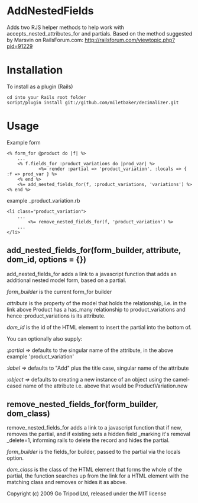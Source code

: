 AddNestedFields
===============

Adds two RJS helper methods to help work with accepts_nested_attributes_for and partials. Based on the method suggested by Marsvin on RailsForum.com: http://railsforum.com/viewtopic.php?pid=91229 

Installation
============

To install as a plugin (Rails)

	cd into your Rails root folder
	script/plugin install git://github.com/miletbaker/decimalizer.git
	
Usage
=====

Example form

	<% form_for @product do |f| %>
		...
		<% f.fields_for :product_variations do |prod_var| %>
				<%= render :partial => 'product_variation', :locals => { :f => prod_var } %>
		<% end %>
		<%= add_nested_fields_for(f, :product_variations, 'variations') %>
	<% end %>

example _product_variation.rb

	<li class="product_variation">
		...
			<%= remove_nested_fields_for(f, 'product_variation') %>
		...
	</li>

add_nested_fields_for(form_builder, attribute, dom_id, options = {})
--------------------------------------------------------------------
add_nested_fields_for adds a link to a javascript function that adds an additional nested model form, based on a partial.

*form_builder* is the current form_for builder

*attribute* is the property of the model that holds the relationship, i.e. in the link above Product has a has_many relationship to product_variations and hence :product_variations is its attribute.

*dom_id* is the id of the HTML element to insert the partial into the bottom of.

You can optionally also supply:

*:partial =>* defaults to the singular name of the attribute, in the above example 'product_variation'

*:label =>* defaults to "Add" plus the title case, singular name of the attribute

*:object =>* defaults to creating a new instance of an object using the camel-cased name of the attribute i.e. above that would be ProductVariation.new

remove_nested_fields_for(form_builder, dom_class)
------------------------------------------------
remove_nested_fields_for adds a link to a javascript function that if new, removes the partial, and if existing sets a hidden field _marking it's removal _delete=1, informing rails to delete the record and hides the partial.

*form_builder* is the fields_for builder, passed to the partial via the locals option.

*dom_class* is the class of the HTML element that forms the whole of the partial, the function searches up from the link for a HTML element with the matching class and removes or hides it as above.

Copyright (c) 2009 Go Tripod Ltd, released under the MIT license
